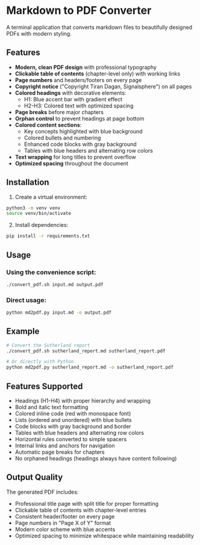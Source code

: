 # Markdown to PDF Converter

A terminal application that converts markdown files to beautifully designed PDFs with modern styling.

## Features

- **Modern, clean PDF design** with professional typography
- **Clickable table of contents** (chapter-level only) with working links
- **Page numbers** and headers/footers on every page
- **Copyright notice** ("Copyright Tiran Dagan, Signalsphere") on all pages
- **Colored headings** with decorative elements:
  - H1: Blue accent bar with gradient effect
  - H2-H3: Colored text with optimized spacing
- **Page breaks** before major chapters
- **Orphan control** to prevent headings at page bottom
- **Colored content sections**:
  - Key concepts highlighted with blue background
  - Colored bullets and numbering
  - Enhanced code blocks with gray background
  - Tables with blue headers and alternating row colors
- **Text wrapping** for long titles to prevent overflow
- **Optimized spacing** throughout the document

## Installation

1. Create a virtual environment:
```bash
python3 -m venv venv
source venv/bin/activate
```

2. Install dependencies:
```bash
pip install -r requirements.txt
```

## Usage

### Using the convenience script:
```bash
./convert_pdf.sh input.md output.pdf
```

### Direct usage:
```bash
python md2pdf.py input.md -o output.pdf
```

## Example

```bash
# Convert the Sutherland report
./convert_pdf.sh sutherland_report.md sutherland_report.pdf

# Or directly with Python
python md2pdf.py sutherland_report.md -o sutherland_report.pdf
```

## Features Supported

- Headings (H1-H4) with proper hierarchy and wrapping
- Bold and italic text formatting
- Colored inline code (red with monospace font)
- Lists (ordered and unordered) with blue bullets
- Code blocks with gray background and border
- Tables with blue headers and alternating row colors
- Horizontal rules converted to simple spacers
- Internal links and anchors for navigation
- Automatic page breaks for chapters
- No orphaned headings (headings always have content following)

## Output Quality

The generated PDF includes:
- Professional title page with split title for proper formatting
- Clickable table of contents with chapter-level entries
- Consistent header/footer on every page
- Page numbers in "Page X of Y" format
- Modern color scheme with blue accents
- Optimized spacing to minimize whitespace while maintaining readability